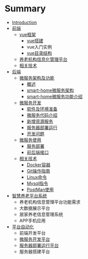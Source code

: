 # Summary

* [Introduction](README.md)
* [前端](chapter1.md)
  * [vue框架](chapter1/vuekuang-jia.md)
    * [vue搭建](chapter1/vuekuang-jia/vueda-jian.md)
    * vue入门实例
    * [vue目录结构](chapter1/vuekuang-jia/vuemu-lu-jie-gou.md)
  * [养老机构信息化管理平台](chapter1/yang-lao-ji-gou.md)
  * [相关技术](chapter1/xiang-guan-ji-zhu.md)
* [后端](hou-duan.md)
  * [微服务架构及功能](hou-duan/wei-fu-wu.md)
    * [概述](hou-duan/wei-fu-wu/gai-shu.md)
    * [smart-home微服务架构](hou-duan/wei-fu-wu/smart-homewei-fu-wu-jia-gou.md)
    * [smart-home微服务功能介绍](hou-duan/wei-fu-wu/smart-homewei-fu-wu-gong-neng.md)
  * [微服务开发](hou-duan/wei-fu-wu-kai-fa.md)
    * [软件及环境准备](hou-duan/ruan-jian-ji-huan-jing-zhun-bei.md)
    * [微服务代码介绍](hou-duan/xiang-mu-kai-fa-kuang-jia.md)
    * [新增资源服务](hou-duan/xin-zeng-zi-yuan-fu-wu.md)
    * [服务器部署运行](hou-duan/fu-wu-qi-bu-shu-yun-xing.md)
    * [开发问题](hou-duan/kai-fa-wen-ti.md)
  * [微服务使用](hou-duan/fu-wu-qi.md)
    * [服务部署](hou-duan/fu-wu-qi/fu-wu-qi-fen-pei.md)
    * [前后端接口](hou-duan/fu-wu-qi/qian-hou-duan-jie-kou.md)
  * [相关技术](hou-duan/xiang-guan-ji-zhu.md)
    * [Docker容器](hou-duan/xiang-guan-ji-zhu/dockerxue-xi-bi-ji.md)
    * [Git操作指南](hou-duan/xiang-guan-ji-zhu/gitcao-zuo-zhi-nan.md)
    * [Linux命令](hou-duan/xiang-guan-ji-zhu/linuxming-ling.md)
    * [Mysql指令](hou-duan/xiang-guan-ji-zhu/mysqlzhi-ling.md)
    * [PostMan使用](hou-duan/xiang-guan-ji-zhu/postmanshi-yong.md)
* [智慧养老平台系统](gong-neng-xu-qiu.md)
  * 养老机构信息管理平台功能需求
  * 大数据展示平台
  * 居家养老信息管理系统
  * APP手机应用
* [平台自动化](ping-tai-zi-dong-hua.md)
  * 前端开发平台
  * [微服务开发平台](ping-tai-zi-dong-hua/wei-fu-wu-kai-fa-ping-tai.md)
  * [服务器部署运行平台](ping-tai-zi-dong-hua/fu-wu-qi-bu-shu-ping-tai.md)
  * 服务器搭建平台

